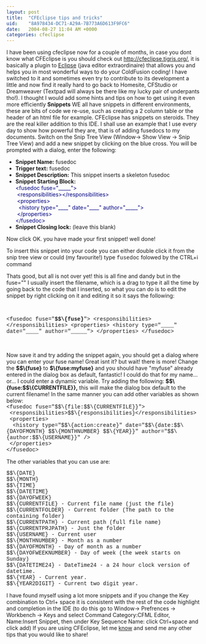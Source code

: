 ```yaml
---
layout: post
title:  "CFEclipse tips and tricks"
uid:	"8A978434-DC71-A29A-7B773A6D613F9FC6"
date:   2004-08-27 11:04 AM +0000
categories: cfeclipse
---
```

<div style="CLEAR: both"></div>
I have been using cfeclipse now for a couple of months, in case you dont know what CFEclipse is you should check out <a href="http://cfeclipse.tigris.org/">http://cfeclipse.tigris.org/</a>, it is basically a plugin to <a href="http://www.eclipse.org">Eclipse</a> (java editor extraordinaire) that allows you and helps you in most wonderful ways to do your ColdFusion coding! I have switched to it and sometimes even try to contribute to its development a little and now find it really hard to go back to Homesite, CFStudio or Dreamweaver (Textpad will always be there like my lucky pair of underpants tho!). I thought I would add some hints and tips on how to get using it even more efficiently <strong>Snippets</strong> WE all have snippets in different environments, these are bits of code we re-use, such as creating a 2 column table or the header of an html file for example. CFEclipse has snippets on steroids. They are the real killer addition to this IDE. I shall use an example that I use every day to show how powerful they are, that is of adding fusedocs to my documents. Switch on the Snip Tree View (Window-&gt; Show View -&gt; Snip Tree View) and add a new snippet by clicking on the blue cross. You will be prompted with a dialog, enter the following:
<ul>
    <li><strong>Snippet Name:</strong> fusedoc </li>
    <li><strong>Trigger text:</strong> fusedoc </li>
    <li><strong>Snippet Description:</strong> This snippet inserts a skeleton fusedoc </li>
    <li><strong>Snippet Starting Block: </strong>
    <div class="code"><font color="#000080">&lt;fusedoc fuse=&quot;_____&quot;&gt;<br />&nbsp;&lt;responsibilities&gt;&lt;/responsibilities&gt;<br />&nbsp;&lt;properties&gt;<br />&nbsp;&nbsp;&lt;history type=&quot;____&quot; date=&quot;____&quot; author=&quot;_____&quot;&gt;<br />&nbsp;&lt;/properties&gt;<br />&lt;/fusedoc&gt;</font></div>
    </li>
    <li><strong>Snippet Closing lock:</strong> (leave this blank) </li>
</ul>
<p>Now click OK. you have made your first snippet! well done!</p>
<p>To insert this snippet into your code you can either double click it from the snip tree view or could (my favourite!) type <span style="FONT-FAMILY: courier new">fusedoc</span> folowed by the CTRL+i command </p>
<p>Thats good, but all is not over yet! this is all fine and dandy but in the fuse=&quot;&quot; I usually insert the filename, which is a drag to type it all the time by going back to the code that I inserted, so what you can do is to edit the snippet by right clicking on it and editing it so it says the following:</p>
<p>&nbsp;</p>
<div class="code"><span style="FONT-FAMILY: courier new">&lt;fusedoc fuse=&quot;<strong>$$\{fuse}</strong>&quot;&gt; &lt;responsibilities&gt;&lt;/responsibilities&gt; &lt;properties&gt; &lt;history type=&quot;____&quot; date=&quot;____&quot; author=&quot;_____&quot;&gt; &lt;/properties&gt; &lt;/fusedoc&gt;</span> </div>
<p>&nbsp;</p>
Now save it and try adding the snippet again, you should get a dialog where you can enter your fuse name! Great isnt it? but wait! there is more! Change the <strong>$$\{fuse}</strong> to <strong>$\{fuse:myfuse}</strong> and you should have &quot;myfuse&quot; already entered in the dialog box as default, fantastic! I could do that for my name... or... I could enter a dynamic variable. Try adding the following: <strong>$$\{fuse:$$\{CURRENTFILE}},</strong> this will make the dialog box default to the current filename! In the same manner you can add other variables as shown below:
<div class="code"><span style="FONT-FAMILY: courier new">&lt;fusedoc fuse=&quot;$$\{file:$$\{CURRENTFILE}}&quot;&gt;<br />&nbsp;&lt;responsibilities&gt;$$\{responsibilities}&lt;/responsibilities&gt;<br />&nbsp;&lt;properties&gt;<br />&nbsp;&nbsp;&lt;history type=&quot;$$\{action:create}&quot; date=&quot;$$\{date:$$\{DAYOFMONTH} $$\{MONTHNUMBER} $$\{YEAR}}&quot; author=&quot;$$\{author:$$\{USERNAME}}&quot; /&gt;<br />&nbsp;&lt;/properties&gt;<br />&lt;/fusedoc&gt;</span></div>
<div class="code"></div>
<p>The other variables that you can use are: </p>
<p><span style="FONT-FAMILY: courier new">$$\{DATE}<br />$$\{MONTH}</span> <br /><span style="FONT-FAMILY: courier new">$$\{TIME}<br />$$\{DATETIME}</span> <br /><span style="FONT-FAMILY: courier new">$$\{DAYOFWEEK}</span> <br /><span style="FONT-FAMILY: courier new">$$\{CURRENTFILE} - Current file name (just the file)</span> <br /><span style="FONT-FAMILY: courier new">$$\{CURRENTFOLDER} - Current folder (The path to the containing folder)</span> <br /><span style="FONT-FAMILY: courier new">$$\{CURRENTPATH} - Current path (full file name)</span> <br /><span style="FONT-FAMILY: courier new">$$\{CURRENTPRJPATH} - Just the folder</span> <br /><span style="FONT-FAMILY: courier new">$$\{USERNAME} - Current user</span> <br /><span style="FONT-FAMILY: courier new">$$\{MONTHNUMBER} - Month as a number</span> <br /><span style="FONT-FAMILY: courier new">$$\{DAYOFMONTH} - Day of month as a number</span> <br /><span style="FONT-FAMILY: courier new">$$\{DAYOFWEEKNUMBER} - Day of week (the week starts on Sunday)</span> <br /><span style="FONT-FAMILY: courier new">$$\{DATETIME24} - DateTime24 - a 24 hour clock version of datetime.</span> <br /><span style="FONT-FAMILY: courier new">$$\{YEAR} - Current year.</span> <br /><span style="FONT-FAMILY: courier new">$$\{YEAR2DIGIT} - Current two digit year.</span> </p>
<p>I have found myself using a lot more snippets and if you change the Key combination to Ctrl+ space it is consistent with the rest of the code highlight and completion in the IDE (to do this go to Window-&gt; Prefrences -&gt; Workbench -&gt; Keys and select Command Category:CFML Editor, Name:Insert Snippet, then under Key Sequence Name: click Ctrl+space and click add) If you are using CFEclipse, let me <a href="mailto:mark.drew@gmail.com">know</a> and send me any other tips that you would like to share! </p>
<p>&nbsp;</p>
<div style="CLEAR: both; PADDING-BOTTOM: 0.25em"></div>